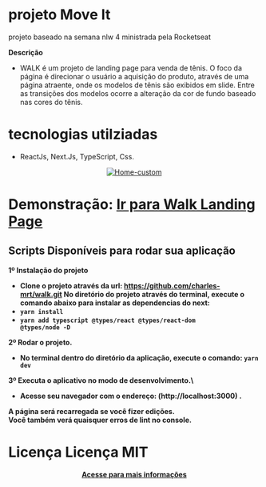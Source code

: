 # projeto Move It 
projeto baseado na semana nlw 4 ministrada pela Rocketseat

<strong>Descrição</strong>
- WALK é um projeto de landing page para venda de tênis. O foco da página é direcionar o usuário a aquisição do produto, através de uma página atraente, onde os modelos de tênis são exibidos em slide.
Entre as transições dos modelos ocorre a alteração da cor de fundo baseado nas cores do tênis.

# tecnologias utilziadas
 - ReactJs, Next.Js, TypeScript, Css.

<p align="center">
  <a href="" target="_blank"><img src="https://i.ibb.co/VmbtWk9/walk-ldpage.jpg" alt="Home-custom" border="0"></a>
</p>
<h1>Demonstração:  <a href="" target="_blank">Ir para Walk Landing Page</a></h1>


## Scripts Disponíveis para rodar sua aplicação

<strong> 1º </srtong>Instalação do projeto 
- Clone o projeto através da url: https://github.com/charles-mrt/walk.git
No diretório do projeto através do terminal, execute o comando abaixo para instalar as dependencias do next:
- <strong> <code>yarn install</code></strong>
- <strong> <code>yarn add typescript @types/react @types/react-dom @types/node -D</code></strong>

<strong> 2º </srtong>Rodar o projeto.
- No terminal dentro do diretório da aplicação, execute o comando:
<strong> <code>yarn dev</code></strong>

<strong> 3º </srtong>Executa o aplicativo no modo de desenvolvimento.\
- Acesse seu navegador com o endereço: (http://localhost:3000) .


A página será recarregada se você fizer edições. \
Você também verá quaisquer erros de lint no console.

# Licença Licença MIT
<p align="center">
  <a href="https://github.com/charles-mrt/walk/blob/walk-landing-page/LICENSE" target="_blank">Acesse para mais informações</a>
</p>
